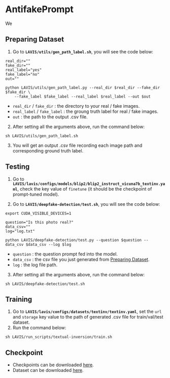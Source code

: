 # AntifakePrompt

We 

## Preparing Dataset

1. Go to **`LAVIS/utils/gen_path_label.sh`**, you will see the code below:

```python=
real_dir=""
fake_dir=""
real_label="yes"
fake_label="no"
out=""

python LAVIS/utils/gen_path_label.py --real_dir $real_dir --fake_dir $fake_dir \
    --fake_label $fake_label --real_label $real_label --out $out
```
- `real_dir` / `fake_dir` : the directory to your real / fake images.
- `real_label` / `fake_label` : the groung truth label for real / fake images.
- `out` : the path to the output .csv file.

2. After setting all the arguments above, run the command below:
```shell=
sh LAVIS/utils/gen_path_label.sh
```
3. You will get an output .csv file recording each image path and corresponding ground truth label.

## Testing

1. Go to **`LAVIS/lavis/configs/models/blip2/blip2_instruct_vicuna7b_textinv.yaml`**, check the key value of `finetune` (it should be the checkpoint of prompt-tuned model).

2. Go to **`LAVIS/deepfake-detection/test.sh`**, you will see the code below:
```python=
export CUDA_VISIBLE_DEVICES=1

question="Is this photo real?"
data_csv=""
log="log.txt"

python LAVIS/deepfake-detection/test.py --question $question --data_csv $data_csv --log $log
```
- `question` : the question prompt fed into the model.
- `data_csv` : the csv file you just generated from [Preparing Dataset](##Preparing-Dataset).
- `log` : the log file path.

3. After setting all the arguments above, run the command below:
```shell=
sh LAVIS/deepfake-detection/test.sh
```

## Training

1. Go to **`LAVIS/lavis/configs/datasets/textinv/textinv.yaml`**, set the `url` and `storage` key value to the path of generated .csv file for train/val/test dataset.
2. Run the command below:

```shell=
sh LAVIS/run_scripts/textual-inversion/train.sh
```

## Checkpoint

- Checkpoints can be downloaded [here](https://drive.google.com/drive/folders/1JgMJie4wDt7dNeHkT25VVuzG9CdnA9mQ?usp=drive_link).
- Dataset can be downloaded [here](https://drive.google.com/drive/folders/1qVolr_iYy7vZ5SjZBengZ3pncUYLoXBt?usp=drive_link).